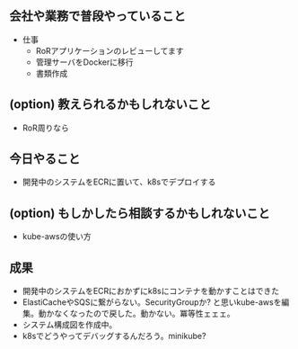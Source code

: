 ## 会社や業務で普段やっていること
- 仕事
    - RoRアプリケーションのレビューしてます
    - 管理サーバをDockerに移行
    - 書類作成
    
## (option) 教えられるかもしれないこと
- RoR周りなら

## 今日やること

- 開発中のシステムをECRに置いて、k8sでデプロイする

## (option) もしかしたら相談するかもしれないこと
- kube-awsの使い方

## 成果

- 開発中のシステムをECRにおかずにk8sにコンテナを動かすことはできた
- ElastiCacheやSQSに繋がらない。SecurityGroupか? と思いkube-awsを編集。動かなくなったので戻した。動かない。冪等性ェェェ。
- システム構成図を作成中。
- k8sでどうやってデバッグするんだろう。minikube?
